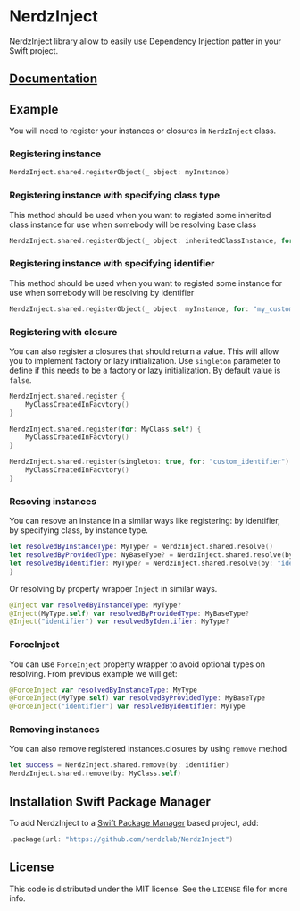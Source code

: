 # NerdzInject

NerdzInject library allow to easily use Dependency Injection patter in your Swift project.

## [Documentation](https://nerdzinject.web.app)

## Example

You will need to register your instances or closures in `NerdzInject` class.

### Registering instance

```swift
NerdzInject.shared.registerObject(_ object: myInstance)
```

### Registering instance with specifying class type

This method should be used when you want to registed some inherited class instance for use when somebody will be resolving base class

```swift
NerdzInject.shared.registerObject(_ object: inheritedClassInstance, for: BaseClass.self)
```

### Registering instance with specifying identifier

This method should be used when you want to registed some instance for use when somebody will be resolving by identifier

```swift
NerdzInject.shared.registerObject(_ object: myInstance, for: "my_custom_identifier")
```

### Registering with closure

You can also register a closures that should return a value. This will allow you to implement factory or lazy initialization. 
Use `singleton` parameter to define if this needs to be a factory or lazy initialization. By default value is `false`.

```swift
NerdzInject.shared.register {
    MyClassCreatedInFacvtory()
}

NerdzInject.shared.register(for: MyClass.self) {
    MyClassCreatedInFacvtory()
}

NerdzInject.shared.register(singleton: true, for: "custom_identifier") {
    MyClassCreatedInFacvtory()
}

```

### Resoving instances

You can resove an instance in a similar ways like registering: by identifier, by specifying class, by instance type.

```swift
let resolvedByInstanceType: MyType? = NerdzInject.shared.resolve()
let resolvedByProvidedType: NyBaseType? = NerdzInject.shared.resolve(by: MyType.self)
let resolvedByIdentifier: MyType? = NerdzInject.shared.resolve(by: "identifier")
}
```
Or resolving by property wrapper `Inject` in similar ways.

```swift
@Inject var resolvedByInstanceType: MyType?
@Inject(MyType.self) var resolvedByProvidedType: MyBaseType?
@Inject("identifier") var resolvedByIdentifier: MyType?
```

### ForceInject

You can use `ForceInject` property wrapper to avoid optional types on resolving. From previous example we will get:

```swift
@ForceInject var resolvedByInstanceType: MyType
@ForceInject(MyType.self) var resolvedByProvidedType: MyBaseType
@ForceInject("identifier") var resolvedByIdentifier: MyType
```

### Removing instances

You can also remove registered instances.closures by using `remove` method

```swift
let success = NerdzInject.shared.remove(by: identifier)
NerdzInject.shared.remove(by: MyClass.self)
```

## Installation Swift Package Manager

To add NerdzInject to a [Swift Package Manager](https://swift.org/package-manager/) based project, add:

```swift
.package(url: "https://github.com/nerdzlab/NerdzInject")
```

## License

This code is distributed under the MIT license. See the `LICENSE` file for more info.
